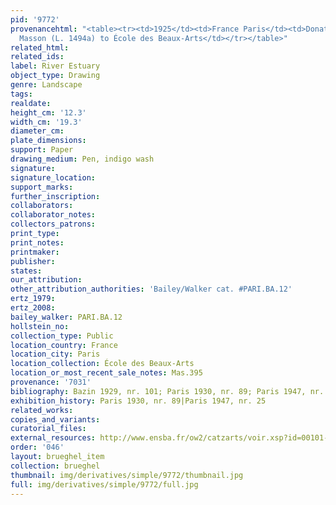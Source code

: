 ```yaml
---
pid: '9772'
provenancehtml: "<table><tr><td>1925</td><td>France Paris</td><td>Donated by Jean
  Masson (L. 1494a) to École des Beaux-Arts</td></tr></table>"
related_html:
related_ids:
label: River Estuary
object_type: Drawing
genre: Landscape
tags:
realdate:
height_cm: '12.3'
width_cm: '19.3'
diameter_cm:
plate_dimensions:
support: Paper
drawing_medium: Pen, indigo wash
signature:
signature_location:
support_marks:
further_inscription:
collaborators:
collaborator_notes:
collectors_patrons:
print_type:
print_notes:
printmaker:
publisher:
states:
our_attribution:
other_attribution_authorities: 'Bailey/Walker cat. #PARI.BA.12'
ertz_1979:
ertz_2008:
bailey_walker: PARI.BA.12
hollstein_no:
collection_type: Public
location_country: France
location_city: Paris
location_collection: École des Beaux-Arts
location_or_most_recent_sale_notes: Mas.395
provenance: '7031'
bibliography: Bazin 1929, nr. 101; Paris 1930, nr. 89; Paris 1947, nr. 25
exhibition_history: Paris 1930, nr. 89|Paris 1947, nr. 25
related_works:
copies_and_variants:
curatorial_files:
external_resources: http://www.ensba.fr/ow2/catzarts/voir.xsp?id=00101-23838&qid=sdx_q3&n=11&sf=&e=
order: '046'
layout: brueghel_item
collection: brueghel
thumbnail: img/derivatives/simple/9772/thumbnail.jpg
full: img/derivatives/simple/9772/full.jpg
---
```

